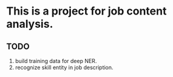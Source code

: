 # This is a project for job content analysis.

## TODO
1. build training data for deep NER.
2. recognize skill entity in job description.

